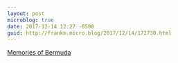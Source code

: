 ```yaml
---
layout: post
microblog: true
date: 2017-12-14 12:27 -0500
guid: http://frankm.micro.blog/2017/12/14/172730.html
---
```

[Memories of Bermuda](http://writing.frankmcpherson.org/2017/12/14/memoriesOfBermuda.html)
